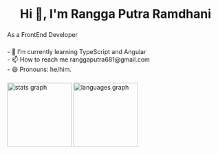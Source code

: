 <h1 align="center">Hi 👋, I'm Rangga Putra Ramdhani</h1>

###

<p align="left">As a FrontEnd Developer</p>

###

<p align="left">- 🌱 I’m currently learning TypeScript and Angular<br>- 📫 How to reach me ranggaputra681@gmail.com<br>- 😄 Pronouns: he/him.</p>

###

<div align="left">
  <img src="https://github-readme-stats.vercel.app/api?username=rangga48&hide_title=false&hide_rank=true&show_icons=true&include_all_commits=true&count_private=true&disable_animations=false&theme=dark&locale=en&hide_border=false&order=1" height="150" alt="stats graph"  />
  <img src="https://github-readme-stats.vercel.app/api/top-langs?username=rangga48&locale=en&hide_title=false&layout=compact&card_width=320&langs_count=5&theme=dark&hide_border=false&order=2" height="150" alt="languages graph"  />
</div>
